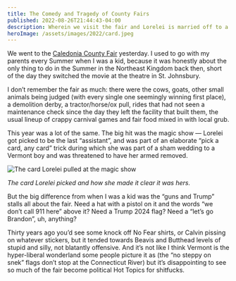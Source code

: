 ```yaml
---
title: The Comedy and Tragedy of County Fairs
published: 2022-08-26T21:44:43-04:00
description: Wherein we visit the fair and Lorelei is married off to a Vermont boy.
heroImage: /assets/images/2022/card.jpeg
---
```


We went to the [Caledonia County Fair](https://caledoniacountyfair.com) yesterday. I used to go with my parents every Summer when I was a kid, because it was honestly about the only thing to do in the Summer in the Northeast Kingdom back then, short of the day they switched the movie at the theatre in St. Johnsbury.

I don’t remember the fair as much: there were the cows, goats, other small animals being judged (with every single one seemingly winning first place), a demolition derby, a tractor/horse/ox pull, rides that had not seen a maintenance check since the day they left the facility that built them, the usual lineup of crappy carnival games and fair food mixed in with local grub. 

This year was a lot of the same. The big hit was the magic show — Lorelei got picked to be the last “assistant”, and was part of an elaborate “pick a card, any card” trick during which she was part of a sham wedding to a Vermont boy and was threatened to have her armed removed.

![The card Lorelei pulled at the magic show](/assets/images/2022/card.jpeg)

_The card Lorelei picked and how she made it clear it was hers._

But the big difference from when I was a kid was the “guns and Trump” stalls all about the fair. Need a hat with a pistol on it and the words “we don’t call 911 here” above it? Need a Trump 2024 flag? Need a “let’s go Brandon”, uh, anything?

Thirty years ago you’d see some knock off No Fear shirts, or Calvin pissing on whatever stickers, but it tended towards Beavis and Butthead levels of stupid and silly, not blatantly offensive. And it’s not like I think Vermont is the hyper-liberal wonderland some people picture it as (the “no steppy on snek” flags don’t stop at the Connecticut River) but it’s disappointing to see so much of the fair become political Hot Topics for shitfucks.